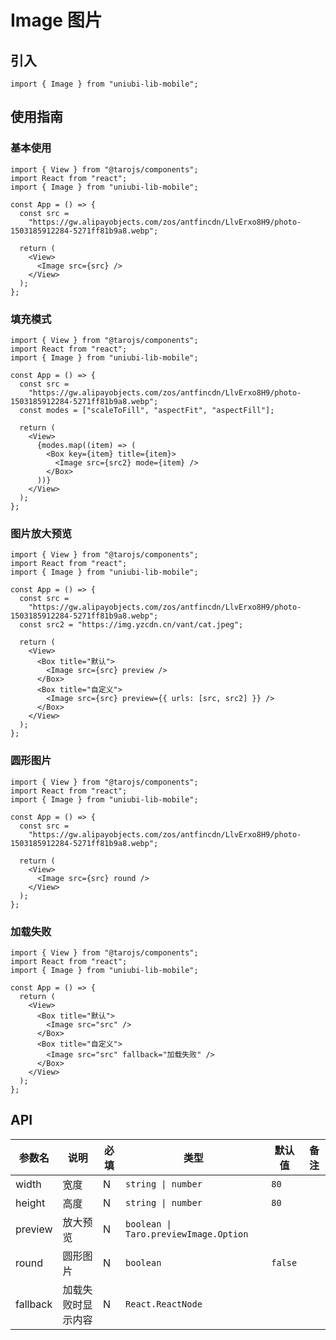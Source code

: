 # Image 图片

## 引入

```tsx
import { Image } from "uniubi-lib-mobile";
```

## 使用指南

### 基本使用

```tsx
import { View } from "@tarojs/components";
import React from "react";
import { Image } from "uniubi-lib-mobile";

const App = () => {
  const src =
    "https://gw.alipayobjects.com/zos/antfincdn/LlvErxo8H9/photo-1503185912284-5271ff81b9a8.webp";

  return (
    <View>
      <Image src={src} />
    </View>
  );
};
```

### 填充模式

```tsx
import { View } from "@tarojs/components";
import React from "react";
import { Image } from "uniubi-lib-mobile";

const App = () => {
  const src =
    "https://gw.alipayobjects.com/zos/antfincdn/LlvErxo8H9/photo-1503185912284-5271ff81b9a8.webp";
  const modes = ["scaleToFill", "aspectFit", "aspectFill"];

  return (
    <View>
      {modes.map((item) => (
        <Box key={item} title={item}>
          <Image src={src2} mode={item} />
        </Box>
      ))}
    </View>
  );
};
```

### 图片放大预览

```tsx
import { View } from "@tarojs/components";
import React from "react";
import { Image } from "uniubi-lib-mobile";

const App = () => {
  const src =
    "https://gw.alipayobjects.com/zos/antfincdn/LlvErxo8H9/photo-1503185912284-5271ff81b9a8.webp";
  const src2 = "https://img.yzcdn.cn/vant/cat.jpeg";

  return (
    <View>
      <Box title="默认">
        <Image src={src} preview />
      </Box>
      <Box title="自定义">
        <Image src={src} preview={{ urls: [src, src2] }} />
      </Box>
    </View>
  );
};
```

### 圆形图片

```tsx
import { View } from "@tarojs/components";
import React from "react";
import { Image } from "uniubi-lib-mobile";

const App = () => {
  const src =
    "https://gw.alipayobjects.com/zos/antfincdn/LlvErxo8H9/photo-1503185912284-5271ff81b9a8.webp";

  return (
    <View>
      <Image src={src} round />
    </View>
  );
};
```

### 加载失败

```tsx
import { View } from "@tarojs/components";
import React from "react";
import { Image } from "uniubi-lib-mobile";

const App = () => {
  return (
    <View>
      <Box title="默认">
        <Image src="src" />
      </Box>
      <Box title="自定义">
        <Image src="src" fallback="加载失败" />
      </Box>
    </View>
  );
};
```

## API

| 参数名   | 说明               | 必填 | 类型                                  | 默认值  | 备注 |
| -------- | ------------------ | ---- | ------------------------------------- | ------- | ---- |
| width    | 宽度               | N    | `string \| number`                    | `80`    |      |
| height   | 高度               | N    | `string \| number`                    | `80`    |      |
| preview  | 放大预览           | N    | `boolean \| Taro.previewImage.Option` |         |      |
| round    | 圆形图片           | N    | `boolean`                             | `false` |      |
| fallback | 加载失败时显示内容 | N    | `React.ReactNode`                     |         |      |
